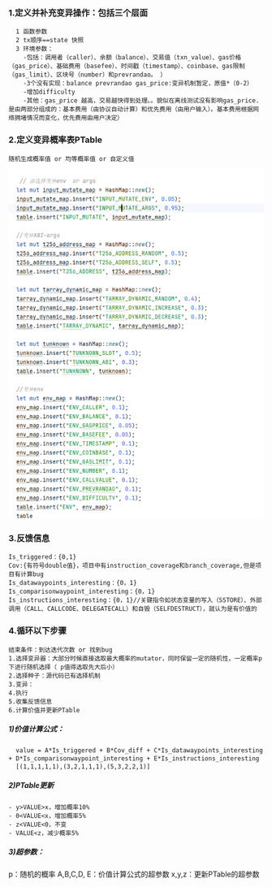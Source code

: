 ### 1.定义并补充变异操作：包括三个层面
      1 函数参数
      2 tx顺序==state 快照
      3 环境参数：
        -包括：调用者（caller）、余额（balance）、交易值（txn_value）、gas价格（gas_price）、基础费用（basefee）、时间戳（timestamp）、coinbase、gas限制（gas_limit）、区块号（number）和prevrandao。 ）
        -3个没有实现：balance prevrandao gas_price:变异机制暂定，原值*（0-2）
        -增加difficulty
        -其他：gas_price 越高，交易越快得到处理。。貌似在离线测试没有影响gas_price.是由两部分组成的：基本费用（由协议自动计算）和优先费用（由用户输入）。基本费用根据网络拥堵情况而变化，优先费用由用户决定）
### 2.定义变异概率表PTable
    随机生成概率值 or 均等概率值 or 自定义值

![img_2.png](img_2.png)
### 3.反馈信息
    Is_triggered：{0,1}
    Cov:{有符号double值}，项目中有instruction_coverage和branch_coverage,但是项目有计算bug
    Is_datawaypoints_interesting：{0，1}
    Is_comparisonwaypoint_interesting：{0，1}
    Is_instructions_interesting：{0，1}//关键指令如状态变量的写入（SSTORE）、外部调用（CALL、CALLCODE、DELEGATECALL）和自毁（SELFDESTRUCT），就认为是有价值的


### 4.循环以下步骤
    结束条件：到达迭代次数 or 找到bug
    1.选择变异器：大部分时候直接选取最大概率的mutator，同时保留一定的随机性，一定概率p下进行随机选择（ p值得选取先大后小）
    2.选择种子：源代码已有选择机制
    3.变异：
    4.执行
    5.收集反馈信息
    6.计算价值并更新PTable

##### 1)价值计算公式：
      value = A*Is_triggered + B*Cov_diff + C*Is_datawaypoints_interesting + D*Is_comparisonwaypoint_interesting + E*Is_instructions_interesting
      [(1,1,1,1,1),(3,2,1,1,1),(5,3,2,2,1)]
##### 2)PTable更新
    - y>VALUE>x，增加概率10%
    - 0<VALUE<x，增加概率5%
    - z<VALUE<0，不变
    - VALUE<z，减少概率5%
##### 3)超参数：
p：随机的概率
A,B,C,D, E：价值计算公式的超参数
x,y,z：更新PTable的超参数